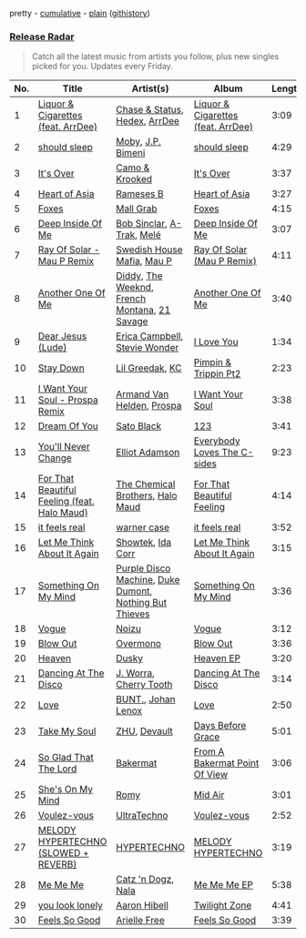 pretty - [cumulative](/playlists/cumulative/Release%20Radar.md) - [plain](/playlists/plain/37i9dQZEVXbsudmxBFKW7G) ([githistory](https://github.githistory.xyz/vitokorn/spotify-playlist-archive/blob/master/playlists/plain/37i9dQZEVXbsudmxBFKW7G))

### [Release Radar](https://open.spotify.com/playlist/37i9dQZEVXbsudmxBFKW7G)

> Catch all the latest music from artists you follow, plus new singles picked for you. Updates every Friday.

| No. | Title | Artist(s) | Album | Length |
|---|---|---|---|---|
| 1 | [Liquor & Cigarettes (feat. ArrDee)](https://open.spotify.com/track/15BDY6GKFfk02WaoyytP9g) | [Chase & Status](https://open.spotify.com/artist/3jNkaOXasoc7RsxdchvEVq), [Hedex](https://open.spotify.com/artist/22I9QWygJ2IfxR855VsA3t), [ArrDee](https://open.spotify.com/artist/7m0BsF0t3K9WQFgKoPejfk) | [Liquor & Cigarettes (feat. ArrDee)](https://open.spotify.com/album/7w1n03aRWJeZw1AVPDHpFC) | 3:09 |
| 2 | [should sleep](https://open.spotify.com/track/0oixdxR51PVtYYnkd09G0Q) | [Moby](https://open.spotify.com/artist/3OsRAKCvk37zwYcnzRf5XF), [J.P. Bimeni](https://open.spotify.com/artist/3CzQotBuoiDb8B9VAkh5fx) | [should sleep](https://open.spotify.com/album/2vIiA0ULu72YnqRDKlrxkI) | 4:29 |
| 3 | [It's Over](https://open.spotify.com/track/0nOu1qTjepvgD7PFg5HfEi) | [Camo & Krooked](https://open.spotify.com/artist/2N8IPNZTiNo3nj4mreOlHU) | [It's Over](https://open.spotify.com/album/1jFanVHByTgQbAeJvPpiUO) | 3:37 |
| 4 | [Heart of Asia](https://open.spotify.com/track/71zKHQLHjmJkC3pezXL6FG) | [Rameses B](https://open.spotify.com/artist/06EfEcjc0vdvI6VNL0soIO) | [Heart of Asia](https://open.spotify.com/album/1YvpSzasvSudbVj2aX3Q8H) | 3:27 |
| 5 | [Foxes](https://open.spotify.com/track/0PwglH43kbPyHIrrhNtN3R) | [Mall Grab](https://open.spotify.com/artist/7yF6JnFPDzgml2Ytkyl5D7) | [Foxes](https://open.spotify.com/album/06KpNKpi3MlQwkwSgqdWGD) | 4:15 |
| 6 | [Deep Inside Of Me](https://open.spotify.com/track/2Ri0Qu7xCrxLRviLC2wo6x) | [Bob Sinclar](https://open.spotify.com/artist/5YFS41yoX0YuFY39fq21oN), [A-Trak](https://open.spotify.com/artist/3TaUSUXn41GixL7zbvrIDt), [Melé](https://open.spotify.com/artist/6EZO7Baz0SIFskWTO1GHqX) | [Deep Inside Of Me](https://open.spotify.com/album/0mxRqyRNmZk6KgOfLrF9jA) | 3:07 |
| 7 | [Ray Of Solar - Mau P Remix](https://open.spotify.com/track/7dq34q4YyMOOoCeGNieHv9) | [Swedish House Mafia](https://open.spotify.com/artist/1h6Cn3P4NGzXbaXidqURXs), [Mau P](https://open.spotify.com/artist/0w1sbtZVQoK6GzV4A4OkCv) | [Ray Of Solar (Mau P Remix)](https://open.spotify.com/album/70g6yAvShyriEefcuLiXxh) | 4:11 |
| 8 | [Another One Of Me](https://open.spotify.com/track/3vAdBZvbr3bFBiSLT4iVap) | [Diddy](https://open.spotify.com/artist/59wfkuBoNyhDMQGCljbUbA), [The Weeknd](https://open.spotify.com/artist/1Xyo4u8uXC1ZmMpatF05PJ), [French Montana](https://open.spotify.com/artist/6vXTefBL93Dj5IqAWq6OTv), [21 Savage](https://open.spotify.com/artist/1URnnhqYAYcrqrcwql10ft) | [Another One Of Me](https://open.spotify.com/album/2xnqikpcvH2vBYc89VnwwL) | 3:40 |
| 9 | [Dear Jesus (Lude)](https://open.spotify.com/track/0yHFWaeMEp9YnJVUFo9fwP) | [Erica Campbell](https://open.spotify.com/artist/46CCmeVLrgc6MnyVpVMOzp), [Stevie Wonder](https://open.spotify.com/artist/7guDJrEfX3qb6FEbdPA5qi) | [I Love You](https://open.spotify.com/album/0DTgeOcvfktR1pOb5srzbG) | 1:34 |
| 10 | [Stay Down](https://open.spotify.com/track/706n3G6iy2CdwLAHmt7HJ1) | [Lil Greedak](https://open.spotify.com/artist/2whcdCE8TDgDLEs1Pid76Y), [KC](https://open.spotify.com/artist/3EuvhZC5FUrLAOhA4HtLjs) | [Pimpin & Trippin Pt2](https://open.spotify.com/album/7xveshO9BDdokPe1AiDuNn) | 2:23 |
| 11 | [I Want Your Soul - Prospa Remix](https://open.spotify.com/track/2ZPiyBKaaV2UNmA4JIMW6O) | [Armand Van Helden](https://open.spotify.com/artist/3cQA9WH8liZfeja1DxcDYE), [Prospa](https://open.spotify.com/artist/6HabM2PUM519iIxervGWSb) | [I Want Your Soul](https://open.spotify.com/album/4MDFDohTmJMuuZzgVp8SnY) | 3:38 |
| 12 | [Dream Of You](https://open.spotify.com/track/5qrP91zYEvPl9jcpBXUW79) | [Sato Black](https://open.spotify.com/artist/5tmjkzDnHuyZQ8J6fIUroD) | [123](https://open.spotify.com/album/0Xr1Up6mJ6ExtGajbIW7YV) | 3:41 |
| 13 | [You'll Never Change](https://open.spotify.com/track/6F8cTHZWjyIyrrijuOpu4A) | [Elliot Adamson](https://open.spotify.com/artist/5JCyLOcEZsUiTLCUqqcIFz) | [Everybody Loves The C-sides](https://open.spotify.com/album/5g0UZrgF4UiFOZNZFTYD3b) | 9:23 |
| 14 | [For That Beautiful Feeling (feat. Halo Maud)](https://open.spotify.com/track/0bchMWZ0zRlHdWJw5F5G7V) | [The Chemical Brothers](https://open.spotify.com/artist/1GhPHrq36VKCY3ucVaZCfo), [Halo Maud](https://open.spotify.com/artist/6PXvOmtayxXQNE9stTpRMs) | [For That Beautiful Feeling](https://open.spotify.com/album/5cLkbqs0qo552lJvXH1JTH) | 4:14 |
| 15 | [it feels real](https://open.spotify.com/track/3kgNRurynTVCh9jZF9XqVw) | [warner case](https://open.spotify.com/artist/106OuakzOxxbXTuigEEf01) | [it feels real](https://open.spotify.com/album/2GTTmltk8bAe1YfNiqsoMI) | 3:52 |
| 16 | [Let Me Think About It Again](https://open.spotify.com/track/4J4Fk7x2y8jQBxm332n0oY) | [Showtek](https://open.spotify.com/artist/3gk0OYeLFWYupGFRHqLSR7), [Ida Corr](https://open.spotify.com/artist/30ut8L4gmEz4vNr1zNhpbh) | [Let Me Think About It Again](https://open.spotify.com/album/5BiDACecOtLeeDR7ElF7zz) | 3:15 |
| 17 | [Something On My Mind](https://open.spotify.com/track/7uEvezzgCoYmqRDloOXUSR) | [Purple Disco Machine](https://open.spotify.com/artist/2WBJQGf1bT1kxuoqziH5g4), [Duke Dumont](https://open.spotify.com/artist/61lyPtntblHJvA7FMMhi7E), [Nothing But Thieves](https://open.spotify.com/artist/1kDGbuxWknIKx4FlgWxiSp) | [Something On My Mind](https://open.spotify.com/album/6lZn8FBB0UFVyGBhvv5FQ8) | 3:36 |
| 18 | [Vogue](https://open.spotify.com/track/3FrlcqYxS1A3W7pCGAHai6) | [Noizu](https://open.spotify.com/artist/3VRyybsQu0MDG0F2LBxnv7) | [Vogue](https://open.spotify.com/album/6vCW931VRazG6Y49nzAwJz) | 3:12 |
| 19 | [Blow Out](https://open.spotify.com/track/5xWn1sBr3ZkFOSUrfp6Iz4) | [Overmono](https://open.spotify.com/artist/01PnN11ovfen6xUOHfNpn3) | [Blow Out](https://open.spotify.com/album/7CNhoiKG42kp3wZAmTP0r1) | 3:36 |
| 20 | [Heaven](https://open.spotify.com/track/4wJ6GzWqWebaKHXrKot0ju) | [Dusky](https://open.spotify.com/artist/5gqoUf9vKKv96b1c0GBKwu) | [Heaven EP](https://open.spotify.com/album/4qs2ZCcVu7eeKc82fqFsEr) | 3:20 |
| 21 | [Dancing At The Disco](https://open.spotify.com/track/0nAYPzFbosQZ0a60zf88aN) | [J. Worra](https://open.spotify.com/artist/4q0N3EI67tVnAeeaXbNQIj), [Cherry Tooth](https://open.spotify.com/artist/3neju4j8u80IBvGawKA3dv) | [Dancing At The Disco](https://open.spotify.com/album/2zRVSA2HEm7bVR5R9EjJgt) | 3:14 |
| 22 | [Love](https://open.spotify.com/track/2JCFm7pOuEP0cItCq6t3bd) | [BUNT.](https://open.spotify.com/artist/2CpLIMBoE2ZzyY3ZBCRZ7j), [Johan Lenox](https://open.spotify.com/artist/1KuV6xtFnLPsneN3yBrjFj) | [Love](https://open.spotify.com/album/31UkJWhnRd88KsL0PiD4G2) | 2:50 |
| 23 | [Take My Soul](https://open.spotify.com/track/2Qe6S4Xy5rS2Vidoaxp6b0) | [ZHU](https://open.spotify.com/artist/28j8lBWDdDSHSSt5oPlsX2), [Devault](https://open.spotify.com/artist/1VBAKMui4zm5MnBWNn3NbL) | [Days Before Grace](https://open.spotify.com/album/6Hkf54OpfrK7PGlab7OB1J) | 5:01 |
| 24 | [So Glad That The Lord](https://open.spotify.com/track/3V0ec6p3nPQeebuKHdVXaI) | [Bakermat](https://open.spotify.com/artist/3MyFDtqB80WZvbtCZRsekM) | [From A Bakermat Point Of View](https://open.spotify.com/album/6v3GGTQUhTPz6ap8v3DOs8) | 3:06 |
| 25 | [She's On My Mind](https://open.spotify.com/track/4heve4ydl1u6V3AD4moZq9) | [Romy](https://open.spotify.com/artist/3X2DdnmoANw8Rg8luHyZQb) | [Mid Air](https://open.spotify.com/album/7vQRJ5q9b0c4gKrsh9yIhE) | 3:01 |
| 26 | [Voulez-vous](https://open.spotify.com/track/4XBCtICKEcjvmIeFglHD1Y) | [UltraTechno](https://open.spotify.com/artist/0ZKQGB49AwsmJwfbryeodZ) | [Voulez-vous](https://open.spotify.com/album/6TdX7mOB5ChsOnBXu0ztpm) | 2:52 |
| 27 | [MELODY HYPERTECHNO (SLOWED + REVERB)](https://open.spotify.com/track/7BGT4g585NhHNiM1uZCXMF) | [HYPERTECHNO](https://open.spotify.com/artist/4YYOTpMoikKdYWWuTWjbqo) | [MELODY HYPERTECHNO](https://open.spotify.com/album/2gC7XD0daxITVzqY1bJ2QN) | 3:19 |
| 28 | [Me Me Me](https://open.spotify.com/track/2VMH2r2jqBpxk5kWjM8HCo) | [Catz 'n Dogz](https://open.spotify.com/artist/5tYqFEuFELxnJZgGmmsfSh), [Nala](https://open.spotify.com/artist/2rTvgpXa8PA62yBCfwdQxf) | [Me Me Me EP](https://open.spotify.com/album/4AWEbvZ2qwNLBbAYCdwc8Y) | 5:38 |
| 29 | [you look lonely](https://open.spotify.com/track/7jE5dQSocQOtNcLhW6bRMX) | [Aaron Hibell](https://open.spotify.com/artist/6KJPsGYJN54GllYOKTleaj) | [Twilight Zone](https://open.spotify.com/album/5rTy33plW3t6qW3i0ySBvG) | 4:41 |
| 30 | [Feels So Good](https://open.spotify.com/track/2u6BTFqxoiC6jigy7EPmXv) | [Arielle Free](https://open.spotify.com/artist/3hHvAP73aCKQMbcn2SQZ9d) | [Feels So Good](https://open.spotify.com/album/3AurHVibrDLc1qUWKoS2nO) | 3:39 |